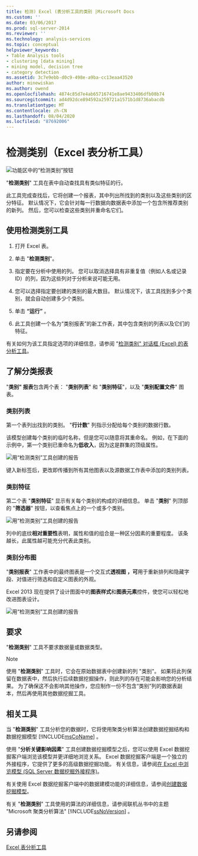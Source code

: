 ```yaml
---
title: 检测) Excel (表分析工具的类别 |Microsoft Docs
ms.custom: ''
ms.date: 03/06/2017
ms.prod: sql-server-2014
ms.reviewer: ''
ms.technology: analysis-services
ms.topic: conceptual
helpviewer_keywords:
- Table Analysis tools
- clustering [data mining]
- mining model, decision tree
- category detection
ms.assetid: 3c7e9ebb-d0c9-498e-a9ba-cc13eaa43520
author: minewiskan
ms.author: owend
ms.openlocfilehash: 4874c85d7e4ab65716741e8ae9433406dfb08b74
ms.sourcegitcommit: ad4d92dce894592a259721a1571b1d8736abacdb
ms.translationtype: MT
ms.contentlocale: zh-CN
ms.lasthandoff: 08/04/2020
ms.locfileid: "87692006"
---
```

# <a name="detect-categories-table-analysis-tools-for-excel"></a>检测类别（Excel 表分析工具）
  ![功能区中的“检测类别”按钮](media/tat-detectcat.gif "功能区中的“检测类别”按钮")

 "**检测类别**" 工具在表中自动查找具有类似特征的行。

 此工具完成查找后，它将创建一个报表，其中列出所找到的类别以及这些类别的区分特征。 默认情况下，它会针对每一行数据向数据表中添加一个包含所推荐类别的新列。 然后，您可以检查这些类别并重命名它们。

## <a name="using-the-detect-categories-tool"></a>使用检测类别工具

1.  打开 Excel 表。

2.  单击 "**检测类别**"。

3.  指定要在分析中使用的列。 您可以取消选择具有非重复值（例如人名或记录 ID）的列，因为这些列对于分析来说可能无用。

4.  您可以选择指定要创建的类别的最大数目。 默认情况下，该工具找到多少个类别，就会自动创建多少个类别。

5.  单击 **“运行”** 。

6.  此工具创建一个名为“类别报表”的新工作表，其中包含类别的列表以及它们的特征。

 有关如何为该工具指定选项的详细信息，请参阅 "[检测类别" 对话框 (Excel) 的表分析工具](detect-categories-table-analysis-tools-for-excel.md)。

## <a name="understanding-the-categories-report"></a>了解分类报表
 "**类别" 报表**包含两个表： "**类别列表**" 和 "**类别特征**"，以及 "**类别配置文件**" 图表。

### <a name="category-list"></a>类别列表
 第一个表列出找到的类别。 "**行计数**" 列指示分配给每个类别的数据行数。

 该模型创建每个类别的临时名称，但是您可以随意将其重命名。 例如，在下面的示例中，第一个类别已重命名为**低收入**，因为这是群集的顶级属性。

 ![用“检测类别”工具创建的报告](media/dm13-tat-detectcat-report1.gif "用“检测类别”工具创建的报告")

 键入新标签后，更改即传播到所有其他图表以及源数据工作表中添加的类别列表。

### <a name="category-characteristics"></a>类别特征
 第二个表 "**类别特征**" 显示有关每个类别的构成的详细信息。 单击 "**类别**" 列顶部的 "**筛选器**" 按钮，以查看焦点上的一个或多个类别。

 ![用“检测类别”工具创建的报告](media/dm13-tat-detectcat-report2.gif "用“检测类别”工具创建的报告")

 列中的底纹**相对重要性**表明，属性和值的组合是一种区分因素的重要程度。 该条越长，此属性越可能充分代表此类别。

### <a name="categories-profile-chart"></a>类别分布图
 "**类别报表**" 工作表中的最终图表是一个交互式**透视图** **，可**用于重新排列和隐藏字段、对值进行筛选和自定义图表的外观。

 Excel 2013 现在提供了设计图面中的**图表样式**和**图表元素**控件，使您可以轻松地改进图表设计。

 ![用“检测类别”工具创建的报告](media/dm13-tat-detectcat-report3.gif "用“检测类别”工具创建的报告")

## <a name="requirements"></a>要求
 "**检测类别**" 工具不要求数据量或数据类型。

> [!NOTE]
>  使用 "**检测类别**" 工具时，它会在原始数据表中创建新的列 "类别"。 如果将此列保留在数据表中，然后执行后续数据挖掘操作，则此列的存在可能会影响您的分析结果。 为了确保这不会影响其他操作，您应制作一份不包含“类别”列的数据表副本，然后再使用其他数据挖掘工具。

## <a name="related-tools"></a>相关工具
 当 "**检测类别**" 工具分析您的数据时，它将使用聚类分析算法创建数据挖掘结构和数据挖掘模型 [!INCLUDE[msCoName](../includes/msconame-md.md)] 。

 使用 "**分析关键影响因素**" 工具创建数据挖掘模型之后，您可以使用 Excel 数据挖掘客户端浏览该模型并更详细地浏览关系。 Excel 数据挖掘客户端是一个独立的外接程序，它提供了更多的高级数据挖掘功能。 有关信息，请参阅[在 Excel 中浏览模型 &#40;SQL Server 数据挖掘外接程序&#41;](browsing-models-in-excel-sql-server-data-mining-add-ins.md)。

 有关使用 Excel 数据挖掘客户端中的数据建模功能的详细信息，请参阅[创建数据挖掘模型](creating-a-data-mining-model.md)。

 有关 "**检测类别**" 工具使用的算法的详细信息，请参阅联机丛书中的主题 "Microsoft 聚类分析算法" [!INCLUDE[ssNoVersion](../includes/ssnoversion-md.md)] 。

## <a name="see-also"></a>另请参阅
 [Excel 表分析工具](table-analysis-tools-for-excel.md)


